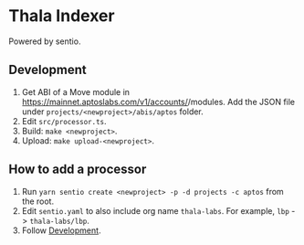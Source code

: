 # Thala Indexer

Powered by sentio.

## Development

1. Get ABI of a Move module in https://mainnet.aptoslabs.com/v1/accounts/<account>/modules. Add the JSON file under `projects/<newproject>/abis/aptos` folder.
1. Edit `src/processor.ts`.
1. Build: `make <newproject>`.
1. Upload: `make upload-<newproject>`.

## How to add a processor

1. Run `yarn sentio create <newproject> -p -d projects -c aptos` from the root.
1. Edit `sentio.yaml` to also include org name `thala-labs`. For example, `lbp` -> `thala-labs/lbp`.
1. Follow [Development](#development).

